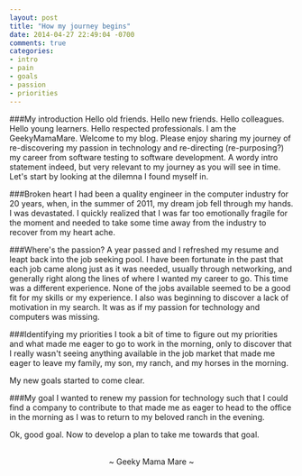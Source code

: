```yaml
---
layout: post
title: "How my journey begins"
date: 2014-04-27 22:49:04 -0700
comments: true
categories:
- intro
- pain
- goals
- passion
- priorities
---
```

###My introduction
Hello old friends.  Hello new friends.  Hello colleagues.  Hello young learners.  Hello respected professionals.  I am the GeekyMamaMare.  Welcome to my blog.  Please enjoy sharing my journey of re-discovering my passion in technology and re-directing (re-purposing?) my career from software testing to software development.  A wordy intro statement indeed, but very relevant to my journey as you will see in time.  Let's start by looking at the dilemna I found myself in.

###Broken heart
I had been a quality engineer in the computer industry for 20 years, when, in the summer of 2011, my dream job fell through my hands.  I was devastated.  I quickly realized that I was far too emotionally fragile for the moment and needed to take some time away from the industry to recover from my heart ache.

###Where's the passion?
A year passed and I refreshed my resume and leapt back into the job seeking pool.  I have been fortunate in the past that each job came along just as it was needed, usually through networking, and generally right along the lines of where I wanted my career to go.  This time was a different experience.  None of the jobs available seemed to be a good fit for my skills or my experience.  I also was beginning to discover a lack of motivation in my search.  It was as if my passion for technology and computers was missing.

###Identifying my priorities
I took a bit of time to figure out my priorities and what made me eager to go to work in the morning, only to discover that I really wasn't seeing anything available in the job market that made me eager to leave my family, my son, my ranch, and my horses in the morning.

My new goals started to come clear.

###My goal
I wanted to renew my passion for technology such that I could find a company to contribute to that made me as eager to head to the office in the morning as I was to return to my beloved ranch in the evening.

Ok, good goal.  Now to develop a plan to take me towards that goal.

<br>
<center>~ Geeky Mama Mare ~</center>
